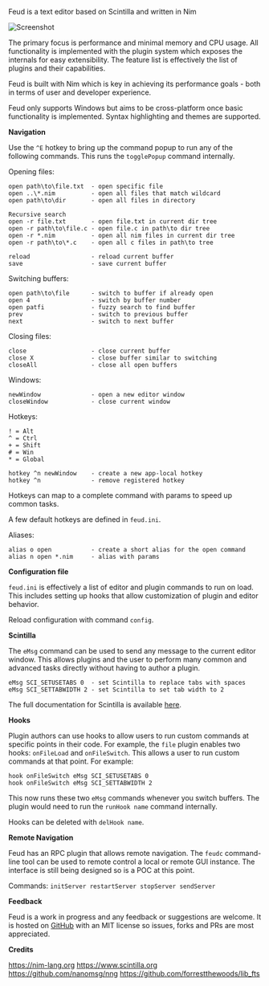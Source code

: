 Feud is a text editor based on Scintilla and written in Nim

![Screenshot](https://i.imgur.com/aPwQxB1.jpg)

The primary focus is performance and minimal memory and CPU usage. All functionality is implemented with
the plugin system which exposes the internals for easy extensibility. The feature list is effectively the
list of plugins and their capabilities.

Feud is built with Nim which is key in achieving its performance goals - both in terms of user and developer
experience.

Feud only supports Windows but aims to be cross-platform once basic functionality is implemented. Syntax
highlighting and themes are supported.

__Navigation__

Use the `^E` hotkey to bring up the command popup to run any of the following commands. This runs the
`togglePopup` command internally.

Opening files:
```
open path\to\file.txt  - open specific file
open ..\*.nim          - open all files that match wildcard
open path\to\dir       - open all files in directory

Recursive search
open -r file.txt       - open file.txt in current dir tree
open -r path\to\file.c - open file.c in path\to dir tree
open -r *.nim          - open all nim files in current dir tree
open -r path\to\*.c    - open all c files in path\to tree

reload                 - reload current buffer
save                   - save current buffer
```

Switching buffers:
```
open path\to\file      - switch to buffer if already open
open 4                 - switch by buffer number
open patfi             - fuzzy search to find buffer
prev                   - switch to previous buffer
next                   - switch to next buffer
```

Closing files:
```
close                  - close current buffer
close X                - close buffer similar to switching
closeAll               - close all open buffers
```

Windows:
```
newWindow              - open a new editor window
closeWindow            - close current window
```

Hotkeys:
```
! = Alt
^ = Ctrl
+ = Shift
# = Win
* = Global

hotkey ^n newWindow    - create a new app-local hotkey
hotkey ^n              - remove registered hotkey
```

Hotkeys can map to a complete command with params to speed up common tasks.

A few default hotkeys are defined in `feud.ini`.

Aliases:
```
alias o open           - create a short alias for the open command
alias n open *.nim     - alias with params
```

__Configuration file__

`feud.ini` is effectively a list of editor and plugin commands to run on load. This includes setting up hooks
that allow customization of plugin and editor behavior.

Reload configuration with command `config`.

__Scintilla__

The `eMsg` command can be used to send any message to the current editor window. This allows plugins and the
user to perform many common and advanced tasks directly without having to author a plugin.

```
eMsg SCI_SETUSETABS 0  - set Scintilla to replace tabs with spaces
eMsg SCI_SETTABWIDTH 2 - set Scintilla to set tab width to 2
```

The full documentation for Scintilla is available [here](https://www.scintilla.org/ScintillaDoc.html).

__Hooks__

Plugin authors can use hooks to allow users to run custom commands at specific points in their code. For example,
the `file` plugin enables two hooks: `onFileLoad` and `onFileSwitch`. This allows a user to run custom commands
at that point. For example:

```
hook onFileSwitch eMsg SCI_SETUSETABS 0
hook onFileSwitch eMsg SCI_SETTABWIDTH 2
```

This now runs these two `eMsg` commands whenever you switch buffers. The plugin would need to run the `runHook name`
command internally.

Hooks can be deleted with `delHook name`.

__Remote Navigation__

Feud has an RPC plugin that allows remote navigation. The `feudc` command-line tool can be used to remote
control a local or remote GUI instance. The interface is still being designed so is a POC at this point.

Commands: `initServer restartServer stopServer sendServer`

__Feedback__

Feud is a work in progress and any feedback or suggestions are welcome. It is hosted on [GitHub](https://github.com/genotrance/feud) with an MIT license so issues, forks and PRs are most appreciated.

__Credits__

https://nim-lang.org
https://www.scintilla.org
https://github.com/nanomsg/nng
https://github.com/forrestthewoods/lib_fts
